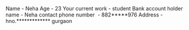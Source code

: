 Name - Neha
Age - 23
Your current work - student 
Bank account holder name - Neha
contact phone number  - 882*****976
Address - hno.************* gurgaon
